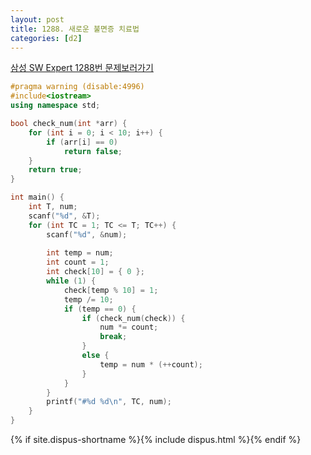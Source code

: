 ```yaml
---
layout: post
title: 1288. 새로운 불면증 치료법
categories: [d2]
---
```


[삼성 SW Expert 1288번 문제보러가기](https://swexpertacademy.com/main/code/problem/problemDetail.do?contestProbId=AV18_yw6I9MCFAZN&categoryId=AV18_yw6I9MCFAZN&categoryType=CODE)



```cpp
#pragma warning (disable:4996)
#include<iostream>
using namespace std;

bool check_num(int *arr) {
	for (int i = 0; i < 10; i++) {
		if (arr[i] == 0)
			return false;
	}
	return true;
}

int main() {
	int T, num;
	scanf("%d", &T);
	for (int TC = 1; TC <= T; TC++) {
		scanf("%d", &num);
		
		int temp = num;
		int count = 1;
		int check[10] = { 0 };
		while (1) {
			check[temp % 10] = 1;
			temp /= 10;
			if (temp == 0) {
				if (check_num(check)) {
					num *= count;
					break;
				}
				else {
					temp = num * (++count);
				}
			}				
		}
		printf("#%d %d\n", TC, num);
	}
}
```



{% if site.dispus-shortname %}{% include dispus.html %}{% endif %}